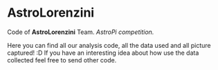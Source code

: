 # AstroLorenzini
Code of **AstroLorenzini** Team. *AstroPi competition.*


Here you can find all our analysis code, all the data used and all picture captured! :D
If you have an interesting idea about how use the data collected feel free to send other code.
